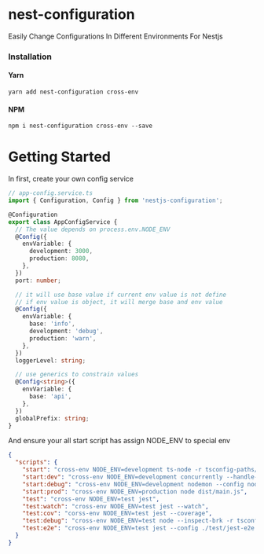 # nest-configuration

Easily Change Configurations In Different Environments For Nestjs

### Installation

#### Yarn

```shell
yarn add nest-configuration cross-env
```

#### NPM

```shell
npm i nest-configuration cross-env --save
```

# Getting Started

In first, create your own config service

```typescript
// app-config.service.ts
import { Configuration, Config } from 'nestjs-configuration';

@Configuration
export class AppConfigService {
  // The value depends on process.env.NODE_ENV
  @Config({
    envVariable: {
      development: 3000,
      production: 8080,
    },
  })
  port: number;

  // it will use base value if current env value is not define
  // if env value is object, it will merge base and env value
  @Config({
    envVariable: {
      base: 'info',
      development: 'debug',
      production: 'warn',
    },
  })
  loggerLevel: string;

  // use generics to constrain values
  @Config<string>({
    envVariable: {
      base: 'api',
    },
  })
  globalPrefix: string;
}
```

And ensure your all start script has assign NODE_ENV to special env

```json
{
  "scripts": {
    "start": "cross-env NODE_ENV=development ts-node -r tsconfig-paths/register src/main.ts",
    "start:dev": "cross-env NODE_ENV=development concurrently --handle-input \"wait-on dist/main.js && nodemon\" \"tsc -w -p tsconfig.build.json\" ",
    "start:debug": "cross-env NODE_ENV=development nodemon --config nodemon-debug.json",
    "start:prod": "cross-env NODE_ENV=production node dist/main.js",
    "test": "cross-env NODE_ENV=test jest",
    "test:watch": "cross-env NODE_ENV=test jest --watch",
    "test:cov": "corss-env NODE_ENV=test jest --coverage",
    "test:debug": "cross-env NODE_ENV=test node --inspect-brk -r tsconfig-paths/register -r ts-node/register node_modules/.bin/jest --runInBand",
    "test:e2e": "cross-env NODE_ENV=test jest --config ./test/jest-e2e.json"
  }
}
```
